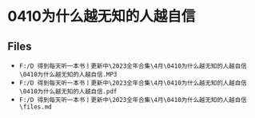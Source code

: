# 0410为什么越无知的人越自信

## Files

- `F:/D 得到每天听一本书丨更新中\2023全年合集\4月\0410为什么越无知的人越自信\0410为什么越无知的人越自信.MP3`
- `F:/D 得到每天听一本书丨更新中\2023全年合集\4月\0410为什么越无知的人越自信\0410为什么越无知的人越自信.pdf`
- `F:/D 得到每天听一本书丨更新中\2023全年合集\4月\0410为什么越无知的人越自信\files.md`
